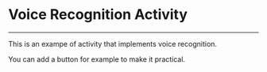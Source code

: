<h1>Voice Recognition Activity</h1>
<hr>
<p>This is an exampe of activity that implements voice recognition.</p>
<p>You can add a button for example to make it practical.</p>
